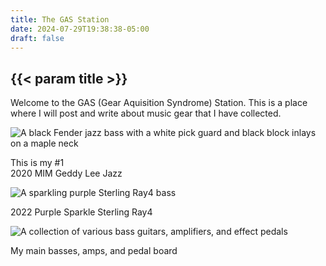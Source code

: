 ```yaml
---
title: The GAS Station
date: 2024-07-29T19:38:38-05:00
draft: false
---
```


<div class="construction"></div>

## {{< param title >}}

Welcome to the GAS (Gear Aquisition Syndrome) Station.
This is a place where I will post and write about music gear that I have collected.

<section class="flexbox-container frame">
  <img src="/music/gl_jazz.jpg" alt="A black Fender jazz bass with a white pick guard and black block inlays on a maple neck">
  <p>This is my #1<br>2020 MIM Geddy Lee Jazz</p>
</section>

<section class="flexbox-container frame">
  <img src="/music/sterling_ray4.jpg" alt="A sparkling purple Sterling Ray4 bass">
  <p>2022 Purple Sparkle Sterling Ray4</p>
</section>

<section class="flexbox-container frame">
  <img src="/music/collection.jpg" alt="A collection of various bass guitars, amplifiers, and effect pedals">
  <p>My main basses, amps, and pedal board</p>
</section>
